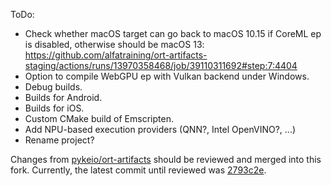 ToDo:
- Check whether macOS target can go back to macOS 10.15 if CoreML ep is disabled, otherwise should be macOS 13: <https://github.com/alfatraining/ort-artifacts-staging/actions/runs/13970358468/job/39110311692#step:7:4404>
- Option to compile WebGPU ep with Vulkan backend under Windows.
- Debug builds.
- Builds for Android.
- Builds for iOS.
- Custom CMake build of Emscripten.
- Add NPU-based execution providers (QNN?, Intel OpenVINO?, ...)
- Rename project?

Changes from [pykeio/ort-artifacts](https://github.com/pykeio/ort-artifacts) should be reviewed and merged into this fork.
Currently, the latest commit until reviewed was [2793c2e](https://github.com/alfatraining/ort-artifacts-staging/tree/2793c2e33712de2f5c19435af438c95ceada8085).
